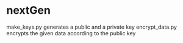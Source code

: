 # nextGen
make_keys.py generates a public and a private key
encrypt_data.py encrypts the given data according to the public key
